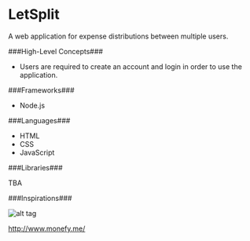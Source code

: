 LetSplit
========

A web application for expense distributions between multiple users.


###High-Level Concepts###

* Users are required to create an account and login in order to use the application.


###Frameworks###

* Node.js


###Languages###

* HTML
* CSS
* JavaScript


###Libraries###

TBA


###Inspirations###

![alt tag](http://www.elandroidelibre.com/wp-content/uploads/2014/03/monefy-money-manager-android-app-cab.png)

http://www.monefy.me/
